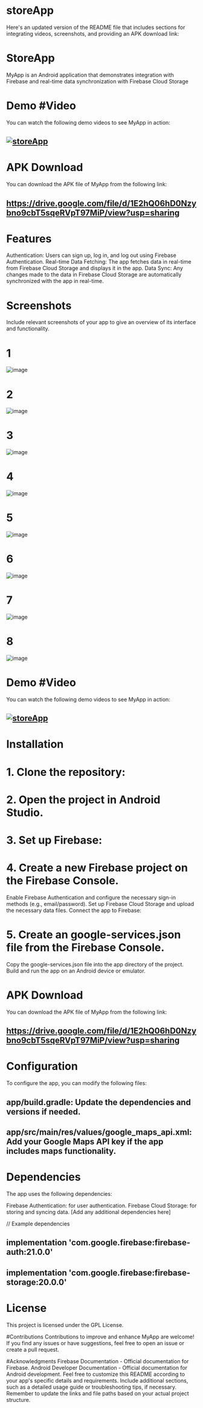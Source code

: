# storeApp


Here's an updated version of the README file that includes sections for integrating videos, screenshots, and providing an APK download link:
# StoreApp
MyApp is an Android application that demonstrates integration with Firebase and real-time data synchronization with Firebase Cloud Storage

# Demo #Video
You can watch the following demo videos to see MyApp in action:
## [![storeApp](https://img.youtube.com/vi/r1MJ1EsaVis/0.jpg)](https://www.youtube.com/watch?v=r1MJ1EsaVis)


# APK Download
You can download the APK file of MyApp from the following link:
## https://drive.google.com/file/d/1E2hQ06hD0Nzybno9cbT5sqeRVpT97MiP/view?usp=sharing

# Features
Authentication: Users can sign up, log in, and log out using Firebase Authentication.
Real-time Data Fetching: The app fetches data in real-time from Firebase Cloud Storage and displays it in the app.
Data Sync: Any changes made to the data in Firebase Cloud Storage are automatically synchronized with the app in real-time.


# Screenshots
Include relevant screenshots of your app to give an overview of its interface and functionality.

# 1
![image](https://github.com/helpichirag/storeApp/assets/134833243/0634db4a-cec2-4765-9d3d-f754a9a6b03a)

# 2
![image](https://github.com/helpichirag/storeApp/assets/134833243/07fa235d-f241-44de-b284-82b4919d46d0)

# 3
![image](https://github.com/helpichirag/storeApp/assets/134833243/fd631c14-38b4-4207-974c-bc974b3b3495)

# 4
![image](https://github.com/helpichirag/storeApp/assets/134833243/b0180de0-4384-47fa-8fed-2a865e6f4d74)

# 5
![image](https://github.com/helpichirag/storeApp/assets/134833243/c650d9a8-ebeb-4389-aefe-6f5dc2aa7c4e)

# 6
![image](https://github.com/helpichirag/storeApp/assets/134833243/a0df6036-a46f-453f-8f5f-62d71da741ea)

# 7
![image](https://github.com/helpichirag/storeApp/assets/134833243/4be81056-131b-4f6c-b2bd-628c4df34c89)

# 8
![image](https://github.com/helpichirag/storeApp/assets/134833243/f96b55a1-08d1-48c1-b9b8-cb67f668cc4d)





# Demo #Video
You can watch the following demo videos to see MyApp in action:
## [![storeApp](https://img.youtube.com/vi/r1MJ1EsaVis/0.jpg)](https://www.youtube.com/watch?v=r1MJ1EsaVis)



# Installation
# 1. Clone the repository:


# 2. Open the project in Android Studio.

# 3. Set up Firebase:

# 4. Create a new Firebase project on the Firebase Console.
Enable Firebase Authentication and configure the necessary sign-in methods (e.g., email/password).
Set up Firebase Cloud Storage and upload the necessary data files.
Connect the app to Firebase:

# 5. Create an google-services.json file from the Firebase Console.
Copy the google-services.json file into the app directory of the project.
Build and run the app on an Android device or emulator.


# APK Download
You can download the APK file of MyApp from the following link:
## https://drive.google.com/file/d/1E2hQ06hD0Nzybno9cbT5sqeRVpT97MiP/view?usp=sharing




# Configuration
To configure the app, you can modify the following files:

## app/build.gradle: Update the dependencies and versions if needed.
## app/src/main/res/values/google_maps_api.xml: Add your Google Maps API key if the app includes maps functionality.


# Dependencies
The app uses the following dependencies:

Firebase Authentication: for user authentication.
Firebase Cloud Storage: for storing and syncing data.
[Add any additional dependencies here]

// Example dependencies
## implementation 'com.google.firebase:firebase-auth:21.0.0'
## implementation 'com.google.firebase:firebase-storage:20.0.0'


# License
This project is licensed under the GPL License.

#Contributions
Contributions to improve and enhance MyApp are welcome! If you find any issues or have suggestions, feel free to open an issue or create a pull request.


#Acknowledgments
Firebase Documentation - Official documentation for Firebase.
Android Developer Documentation - Official documentation for Android development.
Feel free to customize this README according to your app's specific details and requirements. Include additional sections, such as a detailed usage guide or troubleshooting tips, if necessary. Remember to update the links and file paths based on your actual project structure.
